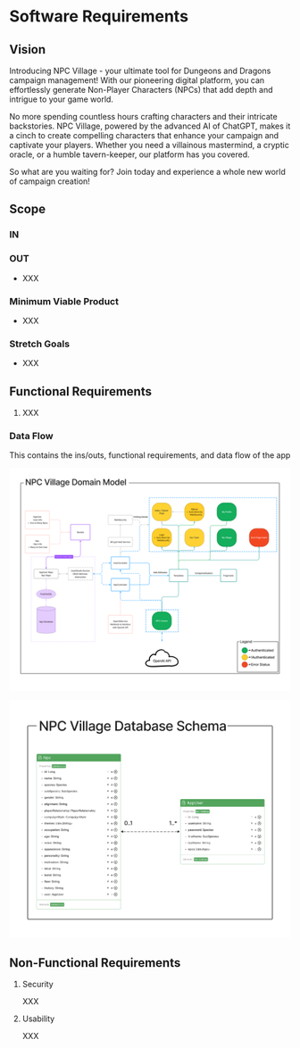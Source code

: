 # Software Requirements

## Vision

Introducing NPC Village - your ultimate tool for Dungeons and Dragons campaign management! With our pioneering digital platform, you can effortlessly generate Non-Player Characters (NPCs) that add depth and intrigue to your game world.

No more spending countless hours crafting characters and their intricate backstories. NPC Village, powered by the advanced AI of ChatGPT, makes it a cinch to create compelling characters that enhance your campaign and captivate your players. Whether you need a villainous mastermind, a cryptic oracle, or a humble tavern-keeper, our platform has you covered.

So what are you waiting for? Join today and experience a whole new world of campaign creation!

## Scope

### IN



### OUT

- XXX

### Minimum Viable Product

- XXX

### Stretch Goals

- XXX

## Functional Requirements

1. XXX

### Data Flow

This contains the ins/outs, functional requirements, and data flow of the app

![Domain Model of NPC Village](images/npc-village-domain-model.png)

![Database Schema of NPC Village](images/npc-village-database-schema.png)

## Non-Functional Requirements

1. Security

    XXX

2. Usability

    XXX
